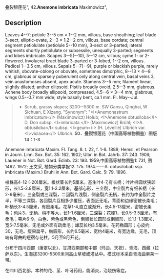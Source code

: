 叠裂银莲花",
42.**Anemone imbricata** Maximowicz",

## Description
Leaves 4--7; petiole 3--5 cm × 1--2 mm, villous, base sheathing; leaf blade 3-sect, elliptic-ovate, 2--3 × 1.2--2 cm, villous, base cordate; central segment petiolulate (petiolule 5--10 mm), 3-sect or 3-parted; lateral segments shortly petiolulate or subsessile, unequally 3-parted; segments and lobes imbricate. Scapes 3--5(--10), 5--12 cm, villous; cyme 1- or 2-flowered. Involucral bract blade 3-parted or 3-lobed, 1--2 cm, villous. Pedicel 1--3.5 cm, villous. Sepals 5--7(--9), purple or blackish purple, rarely whitish, obovate-oblong or obovate, sometimes dimorphic, 8--13 × 4--8 cm, glabrous or sparsely puberulent only along central vein, basal veins 3, vein anastomoses absent, apex acute. Stamens 3--5 mm; filament linear, slightly dilated; anther ellipsoid. Pistils broadly ovoid, 2.5--3 mm, glabrous. Achene body broadly ellipsoid, compressed, 4.5--6 × 3--4 mm, glabrous; wings 0.5--0.7 mm wide; style basally bent, ca.1 mm. Fl. May--Jul.

> * Scrub, grassy slopes; 3200--5300 m. SW Gansu, Qinghai, W Sichuan, E Xizang.
  "Synonym": "&lt;I&gt;Anemonastrum imbricatum&lt;/I&gt; (Maximowicz) Holub; &lt;I&gt;Anemone obtusiloba&lt;/I&gt; D. Don subsp. &lt;I&gt;imbricata &lt;/I&gt; (Maximowicz) Brühl; &lt;I&gt;A. obtusiloba&lt;/I&gt; subsp. &lt;I&gt;geum&lt;/I&gt; (H. Léveillé) Ulbrich var. &lt;I&gt;violacea&lt;/I&gt; Ulbrich.
**50．叠裂银莲花（中国高等植物图鉴）图版14：1-3**

Anemone imbricata Maxim. Fl. Tang. 8. t. 22, f. 1-6. 1889; Hemsl. et Pearson in Journ. Linn. Sox. Bot. 35: 162. 1902; Ulbr. in Bot. Jahrb. 37: 243. 1906; Lauener in Not. Bot. Gard. Edinb. 23: 193. 1959;中国高等植物图鉴1: 731, 图1462. 1972; 王文采, 植物分类学报12: 175. 1974.——A. obtusilobab ssp. imbricata (Maxim.) Bruhl in Ann. Bot. Gard. Calc. 5: 79. 1896.

植株高4-12 (-20)厘米。根状茎长约5厘米。基生叶4-7,有长柄；叶片椭圆状狭卵形，长1.5-2.8厘米，宽1.1-2.2厘米，基部心形，三全裂，中全裂片有细长柄（长2-6毫米），三全裂或三深裂，二回裂片浅裂，侧全裂片无柄，长约为中全裂片之半，不等三深裂，各回裂片互相多少覆压，表面近无毛，背面和边缘密被长柔毛；叶柄长3-4.5厘米，有密柔毛。花草1-4,直立或渐升，长4.5-13厘米，密被长柔毛；苞片3，无柄，稍不等大，长1-1.6厘米，三深裂；花梗1，长0.5-3.5厘米，有柔毛；萼片6-9，白色、紫色或黑紫色，倒卵状长圆形或倒卵形，长1.1-1.3厘米，宽5-7.5毫米，无毛或外面有疏柔毛；雄蕊长约3.5毫米，花药椭圆形；心皮约30，无毛。瘦果扁平，椭圆形，长约6.5毫米，宽约4毫米，有宽边缘，无毛，顶端有弯曲的短宿存花柱。5月至8月开花。

分布于四川西部（康定以北）、甘肃西南部和中部（玛曲、天祝）、青海、西藏（拉萨以东）。生海拔3200-5300米间高山草坡或灌丛中。模式标本采自青海曲麻莱一带。

在四川西北部，本种的花、茎、叶可药用，能消炎，治烧伤等症。
